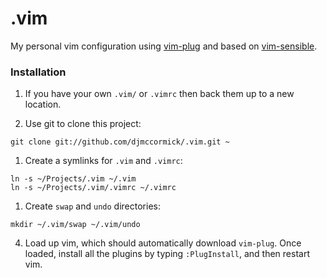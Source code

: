 # .vim

My personal vim configuration using [vim-plug](https://github.com/junegunn/vim-plug) and based on [vim-sensible](https://github.com/tpope/vim-sensible).

### Installation

1. If you have your own `.vim/` or `.vimrc` then back them up to a new location.

1. Use git to clone this project:

```shell
git clone git://github.com/djmccormick/.vim.git ~
```

1. Create a symlinks for `.vim` and `.vimrc`:

```shell
ln -s ~/Projects/.vim ~/.vim
ln -s ~/Projects/.vim/.vimrc ~/.vimrc
```
1. Create `swap` and `undo` directories:

```shell
mkdir ~/.vim/swap ~/.vim/undo
```

4. Load up vim, which should automatically download `vim-plug`. Once loaded, install all the plugins by typing `:PlugInstall`, and then restart vim.
